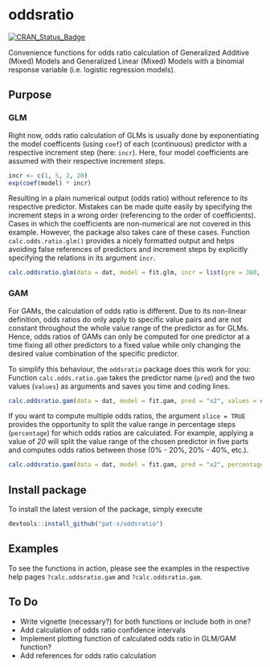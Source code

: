 # oddsratio

[![CRAN_Status_Badge](http://www.r-pkg.org/badges/version/oddsratio)](http://cran.r-project.org/package=oddsratio)


Convenience functions for odds ratio calculation of Generalized Additive (Mixed)
Models and Generalized Linear (Mixed) Models with a binomial
response variable (i.e. logistic regression models).  

## Purpose

### GLM

Right now, odds ratio calculation of GLMs is usually done by exponentiating the model 
coefficents (using `coef`) of each (continuous) predictor with a respective increment 
step (here: `incr`). Here, four model coefficients are assumed with their
respective increment steps. 

```R
incr <- c(1, 5, 2, 20)
exp(coef(model) * incr)
```

Resulting in a plain numerical output (odds ratio) without reference to its respective 
predictor. 
Mistakes can be made quite easily by specifying the increment steps in a wrong 
order (referencing to the order of coefficients). 
Cases in which the coefficients are non-numerical are not covered in this 
example. 
However, the package also takes care of these cases. 
Function `calc.odds.ratio.glm()` provides a nicely formatted output and 
helps avoiding false references of predictors and increment steps by 
explicitly specifying the relations in its argument `incr`. 

```R
calc.oddsratio.glm(data = dat, model = fit.glm, incr = list(gre = 380, gpa = 5))
```

### GAM

For GAMs, the calculation of odds ratio is different. 
Due to its non-linear definition, odds ratios do only apply to specific
value pairs and are not constant throughout the whole value range of the 
predictor as for GLMs. 
Hence, odds ratios of GAMs can only be computed for one predictor at a time fixing 
all other predictors to a fixed value while only changing the desired value 
combination of the specific predictor. 

To simplify this behaviour, the `oddsratio` package does this work for you:
Function `calc.odds.ratio.gam` takes the predictor name (`pred`) and the 
two values (`values`) as arguments and saves you time and coding lines. 

```R
calc.oddsratio.gam(data = dat, model = fit.gam, pred = "x2", values = c(0.099, 0.198))
```

If you want to compute multiple odds ratios, the argument `slice = TRUE` 
provides the opportunity to split the value range in percentage steps (`percentage`)
for which odds ratios are calculated. For example, applying a value of *20* 
will split the value range of the chosen predictor in five parts and computes 
odds ratios between those (0% - 20%, 20% - 40%, etc.). 

```R
calc.oddsratio.gam(data = dat, model = fit.gam, pred = "x2", percentage = 20, slice = TRUE)
```

## Install package

To install the latest version of the package, simply execute
```R
devtools::install_github("pat-s/oddsratio")
```

## Examples

To see the functions in action, please see the examples in the respective help pages `?calc.oddsratio.gam` and `?calc.oddsratio.gam`.  

## To Do

- Write vignette (necessary?) for both functions or include both in one?
- Add calculation of odds ratio confidence intervals
- Implement plotting function of calculated odds ratio in GLM/GAM function?
- Add references for odds ratio calculation
